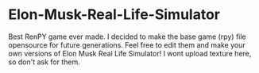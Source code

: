 # Elon-Musk-Real-Life-Simulator
Best RenPY game ever made.
I decided to make the base game (rpy) file opensource for future generations.
Feel free to edit them and make your own versions of Elon Musk Real Life Simulator!
I wont upload texture here, so don't ask for them.
